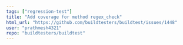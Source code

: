 ```yaml
---
tags: ["regression-test"]
title: "Add coverage for method regex_check"
html_url: "https://github.com/buildtesters/buildtest/issues/1448"
user: "prathmesh4321"
repo: "buildtesters/buildtest"
---
```


